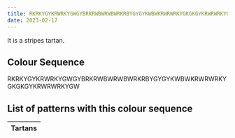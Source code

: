 ```yaml
---
title: RKRKYGYKRWRKYGWGYBRKRWBWRWBWRKRBYGYGYKWBWKRWRWRKYGKGKGYKRWRWRKYGW
date: 2023-02-17
---
```

<no value>

It is a <no value> stripes tartan.


## Colour Sequence
RKRKYGYKRWRKYGWGYBRKRWBWRWBWRKRBYGYGYKWBWKRWRWRKYGKGKGYKRWRWRKYGW

## List of patterns with this colour sequence

| Tartans |
|---------------|
